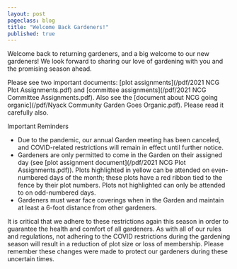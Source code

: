 ```yaml
---
layout: post
pageclass: blog
title: "Welcome Back Gardeners!"
published: true
---
```

Welcome back to returning gardeners, and a big welcome to our new gardeners!
We look forward to sharing our love of gardening with you and the promising season ahead.
 
Please see two important documents: [plot assignments](/pdf/2021 NCG Plot Assignments.pdf) and [committee assignments](/pdf/2021 NCG Committee Assignments.pdf). Also see the [document about NCG going organic](/pdf/Nyack Community Garden Goes Organic.pdf). Please read it carefully also.
 
Important Reminders

* Due to the pandemic, our annual Garden meeting has been canceled, and COVID-related restrictions will remain in effect until further notice.
* Gardeners are only permitted to come in the Garden on their assigned day (see [plot assignment document](/pdf/2021 NCG Plot Assignments.pdf)). Plots highlighted in yellow can be attended on even-numbered days of the month; these plots have a red ribbon tied to the fence by their plot numbers. Plots not highlighted can only be attended to on odd-numbered days.
* Gardeners must wear face coverings when in the Garden and maintain at least a 6-foot distance from other gardeners.
 
It is critical that we adhere to these restrictions again this season in order to guarantee the health and comfort of all gardeners. As with all of our rules and regulations, not adhering to the COVID restrictions during the gardening season will result in a reduction of plot size or loss of membership. Please remember these changes were made to protect our gardeners during these uncertain times.
 

